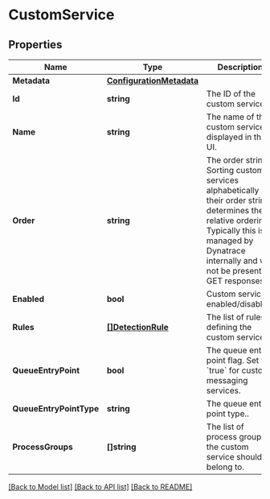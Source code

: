 # CustomService

## Properties

Name | Type | Description | Notes
------------ | ------------- | ------------- | -------------
**Metadata** | [**ConfigurationMetadata**](ConfigurationMetadata.md) |  | [optional] 
**Id** | **string** | The ID of the custom service. | [optional] 
**Name** | **string** | The name of the custom service, displayed in the UI. | 
**Order** | **string** | The order string. Sorting custom services alphabetically by their order string determines their relative ordering.  Typically this is managed by Dynatrace internally and will not be present in GET responses. | [optional] 
**Enabled** | **bool** | Custom service enabled/disabled. | 
**Rules** | [**[]DetectionRule**](DetectionRule.md) | The list of rules defining the custom service. | 
**QueueEntryPoint** | **bool** | The queue entry point flag.   Set to &#x60;true&#x60; for custom messaging services. | 
**QueueEntryPointType** | **string** | The queue entry point type.. | [optional] 
**ProcessGroups** | **[]string** | The list of process groups the custom service should belong to. | [optional] 

[[Back to Model list]](../README.md#documentation-for-models) [[Back to API list]](../README.md#documentation-for-api-endpoints) [[Back to README]](../README.md)


